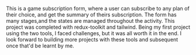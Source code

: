 This is a game subscription form, where a user can subscribe to any plan of their choice, and get the summary of theirs subscription. The form has many stages,and the states are managed throughout the activity.
This project was completed with redux-toolkit and tailwind. Being my first project using the two tools, I faced challenges, but it was all worth it in the end.
I look forward to building more projects with these tools and subsequent once that'd be learnt by me. 
